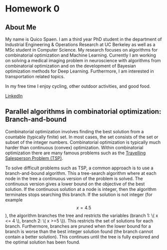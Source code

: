 # Homework 0

## About Me
My name is Quico Spaen. I am a third year PhD student in the department of Industrial Engineering & Operations Research at UC Berkeley as well as a MSc student in Computer Science. My research focuses on algorithms for combinatorial optimization and Machine Learning. Currently I am working on solving a medical imaging problem in neuroscience with algorithms from combinatorial optimization and on the development of Bayesian optimization methods for Deep Learning. Furthermore, I am interested in transportation related topics.

In my free time I enjoy cycling, other outdoor activities, and good food.

[LinkedIn](https://www.linkedin.com/in/quicospaen)

## Parallel algorithms in combinatorial optimization: Branch-and-bound
Combinatorial optimization involves finding the best solution from a countable (typically finite) set. In most cases, the set consists of the set or subset of the integer numbers. Combinatorial optimization is typically much harder than continuous (convex) optimization. Within combinatorial optimization there are many famous problems such as the [Travelling Salesperson Problem (TSP)](https://www.wikiwand.com/en/Travelling_salesman_problem).

To solve difficult problems such as TSP, a common approach is to use a branch-and-bound  algorithm. This a tree-search algorithm where at each node in the tree a continuous version of the problem is solved. The continuous version gives a lower bound on the objective of the best solution. If the continuous solution at a node is integer, then the algorithm terminates stops searching this branch. If the solution is not integer (for example $$x=4.5$$), the algorithm branches the tree and restricts the variables (branch 1: \\( x <= 4 \\), branch 2: \\( x >=5 \\)). This restricts the set of solutions for each branch. Furthermore, branches are pruned when the lower bound for a branch is worse than the best integer solution found (the branch cannot contain a better solution). This continues until the tree is fully explored and the optimal solution has been found.
